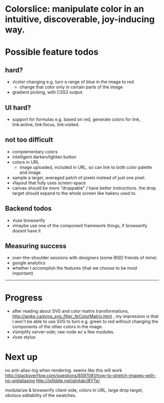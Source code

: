 # Colorslice: manipulate color in an intuitive, discoverable, joy-inducing way.

# Possible feature todos
## hard?
- √color changing e.g. turn a range of blue in the image to red
    - change that color only in certain parts of the image
- gradient picking, with CSS3 output

## UI hard?

- support for formulas e.g. based on red, generate colors for link, link:active,
  link:focus, link:visited.

## not too difficult
- complementary colors
- intelligent darken/lighten button
- colors in URL
    - image uploaded, included in URL, so can link to both color palette and
      image
- sample a larger, averaged patch of pixels instead of just one pixel.
- √layout that fully uses screen-space
- canvas should be more "droppable" / have better instructions. the
  drop target should expand to the whole screen like hakeru used to.

## Backend todos

- √use browserify
- √maybe use one of the component framework things, if browserify doesnt have it

## Measuring success
- over-the-shoulder sessions with designers (some RISD friends of mine)
- google analytics
- whether I accomplish the features (that we choose to be most important)

---

# Progress
- after reading about SVG and color matrix transformations, http://apike.ca/prog_svg_filter_feColorMatrix.html
  , my impression is that I won't be able to use SVG to turn e.g. green to red without
  changing the components of the other colors in the image.
- √simplify server-side; raw node w/ a few modules.
- √use stylus

# Next up
no anti-alias-ing when rendering. seems like this will work
  http://stackoverflow.com/questions/8597081/how-to-stretch-images-with-no-antialiasing
  http://jsfiddle.net/alnitak/j8YTe/

modularize & browserify client-side, colors in URL, large drop target,
obvious editability of the swatches.

